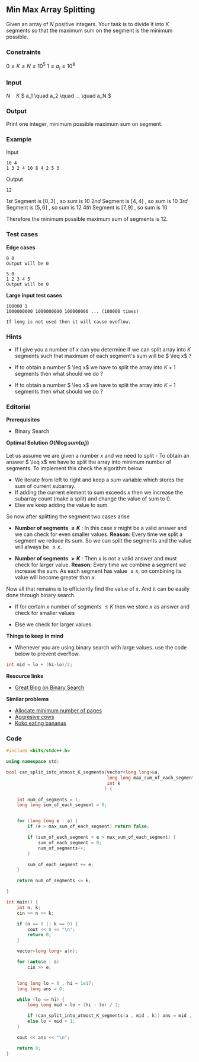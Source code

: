 ## Min Max Array Splitting

Given an array of $N$ positive integers. Your task is to divide it into $K$ segments so that the maximum sum on the segment is the minimum possible.

### Constraints

$0 \leq K \leq N \leq 10^{5}$
$1 \leq a_{i} \leq 10^{9}$

### Input

$N \quad K$
$ a_1 \quad a_2 \quad ... \quad a_N $

### Output

Print one integer, minimum possible maximum sum on segment.

### Example

Input

```
10 4
1 3 2 4 10 8 4 2 5 3
```

Output

```
12
```

$1st$ Segment is $[0,3]$ , so sum is 10
$2nd$ Segment is $[4,4]$ , so sum is 10
$3rd$ Segment is $[5,6]$ , so sum is 12
$4th$ Segment is $[7,9]$ , so sum is 10

Therefore the minimum possible maximum sum of segments is $12$.

### Test cases

**Edge cases**

```
0 0
Output will be 0
```

```
5 0
1 2 3 4 5
Output will be 0
```

**Large input test cases**

```
100000 1
1000000000 1000000000 100000000 ... (100000 times)

If long is not used then it will cause oveflow.
```

### Hints

- If I give you a number of $x$ can you determine if we can split array into $K$ segments such that maximum of each segment's sum will be $ \leq x$ ?

- If to obtain a number $ \leq x$ we have to split the array into $K+1$ segments then what should we do ?

- If to obtain a number $ \leq x$ we have to split the array into $K-1$ segments then what should we do ?

### Editorial

**Prerequisites**

- Binary Search

**Optimal Solution $O(N\log{sum(a_{i})})$**

Let us assume we are given a number $x$ and we need to split - To obtain an answer $ \leq x$ we have to split the array into minimum number of segments. To implement this check the algorithm below

- We iterate from left to right and keep a $sum$ variable which stores the sum of current subarray.
- If adding the current element to sum exceeds $x$ then we increase the subarray count (make a split) and change the value of sum to $0$.
- Else we keep adding the value to sum.

So now after splitting the segment two cases arise

- **Number of segments $\leq K$** : In this case $x$ might be a valid answer and we can check for even smaller values.
  **Reason:** Every time we split a segment we reduce its sum. So we can split the segments and the value will always be $\leq x$.

- **Number of segments $> K$** : Then $x$ is not a valid answer and must check for larger value.
  **Reason:** Every time we combine a segment we increase the sum. As each segment has value $\leq x$, on combining its value will become greater than $x$.

Now all that remains is to efficiently find the value of $x$. And it can be easily done through binary search.

- If for certain $x$ number of segments $\leq K$ then we store $x$ as answer and check for smaller values

- Else we check for larger values

**Things to keep in mind**

- Whenever you are using binary search with large values. use the code below to prevent overflow.

```cpp
int mid = lo + (hi-lo)/2;
```

**Resource links**

- [Great Blog on Binary Search](https://www.topcoder.com/thrive/articles/Binary%20Search)

**Similar problems**

- [Allocate minimum number of pages](https://www.interviewbit.com/problems/allocate-books/)
- [Aggresive cows](https://www.spoj.com/problems/AGGRCOW/)
- [Koko eating bananas](https://leetcode.com/problems/koko-eating-bananas/)

### Code

```cpp
#include <bits/stdc++.h>

using namespace std;

bool can_split_into_atmost_K_segments(vector<long long>&a,
                                      long long max_sum_of_each_segment,
                                      int k
                                     ) {

	int num_of_segments = 1;
	long long sum_of_each_segment = 0;


	for (long long e : a) {
		if (e > max_sum_of_each_segment) return false;

		if (sum_of_each_segment + e > max_sum_of_each_segment) {
			sum_of_each_segment = 0;
			num_of_segments++;
		}

		sum_of_each_segment += e;
	}

	return num_of_segments <= k;

}

int main() {
	int n, k;
	cin >> n >> k;

	if (n == 0 || k == 0) {
		cout << 0 << "\n";
		return 0;
	}

	vector<long long> a(n);

	for (auto&e : a)
		cin >> e;


	long long lo = 0 , hi = 1e17;
	long long ans = 0;

	while (lo <= hi) {
		long long mid = lo + (hi - lo) / 2;

		if (can_split_into_atmost_K_segments(a , mid , k)) ans = mid , hi = mid - 1;
		else lo = mid + 1;
	}

	cout << ans << "\n";

	return 0;
}
```
